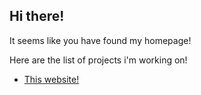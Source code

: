 ## Hi there!

It seems like you have found my homepage!

Here are the list of projects i'm working on!

* [This website!](https://apex-yt.github.io)
